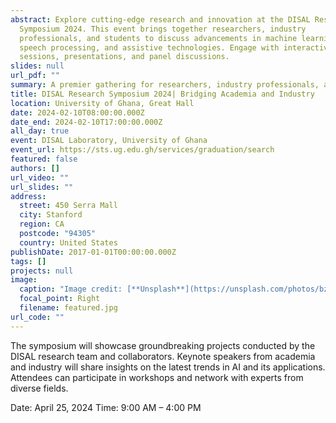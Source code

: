 ```yaml
---
abstract: Explore cutting-edge research and innovation at the DISAL Research
  Symposium 2024. This event brings together researchers, industry
  professionals, and students to discuss advancements in machine learning,
  speech processing, and assistive technologies. Engage with interactive
  sessions, presentations, and panel discussions.
slides: null
url_pdf: ""
summary: A premier gathering for researchers, industry professionals, and students to discuss advancements in machine learning, speech processing, and assistive technologies. The event will feature keynote speeches, project showcases, workshops, and networking opportunities.
title: DISAL Research Symposium 2024| Bridging Academia and Industry
location: University of Ghana, Great Hall
date: 2024-02-10T08:00:00.000Z
date_end: 2024-02-10T17:00:00.000Z
all_day: true
event: DISAL Laboratory, University of Ghana
event_url: https://sts.ug.edu.gh/services/graduation/search
featured: false
authors: []
url_video: ""
url_slides: ""
address:
  street: 450 Serra Mall
  city: Stanford
  region: CA
  postcode: "94305"
  country: United States
publishDate: 2017-01-01T00:00:00.000Z
tags: []
projects: null
image:
  caption: "Image credit: [**Unsplash**](https://unsplash.com/photos/bzdhc5b3Bxs)"
  focal_point: Right
  filename: featured.jpg
url_code: ""
---
```




The symposium will showcase groundbreaking projects conducted by the DISAL research team and collaborators. Keynote speakers from academia and industry will share insights on the latest trends in AI and its applications. Attendees can participate in workshops and network with experts from diverse fields.

Date: April 25, 2024
Time: 9:00 AM – 4:00 PM
